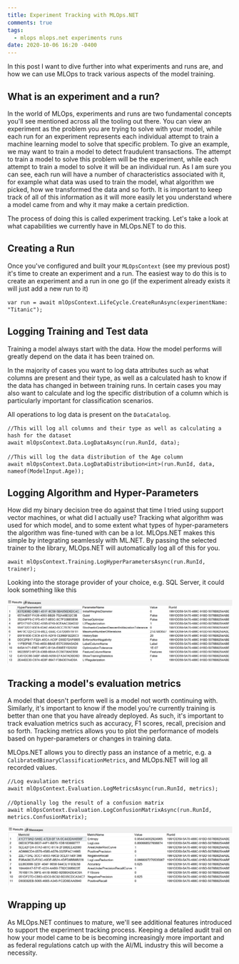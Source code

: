 ```yaml
---
title: Experiment Tracking with MLOps.NET
comments: true
tags:
  - mlops mlops.net experiments runs
date: 2020-10-06 16:20 -0400
---
```

In this post I want to dive further into what experiments and runs are, and how we can use MLOps to track various aspects of the model training.

## What is an experiment and a run?

In the world of MLOps, experiments and runs are two fundamental concepts you'll see mentioned across all the tooling out there. You can view an experiment as the problem you are trying to solve with your model, while each run for an experiment represents each individual attempt to train a machine learning model to solve that specific problem. To give an example, we may want to train a model to detect fraudulent transactions. The attempt to train a model to solve this problem will be the experiment, while each attempt to train a model to solve it will be an individual run. As I am sure you can see, each run will have a number of characteristics associated with it, for example what data was used to train the model, what algorithm we picked, how we transformed the data and so forth. It is important to keep track of all of this information as it will more easily let you understand where a model came from and why it may make a certain prediction.

The process of doing this is called experiment tracking. Let's take a look at what capabilities we currently have in MLOps.NET to do this.

## Creating a Run

Once you've configured and built your `MLOpsContext` (see my previous post) it's time to create an experiment and a run. The easiest way to do this is to create an experiment and a run in one go (if the experiment already exists it will just add a new run to it)

```
var run = await mlOpsContext.LifeCycle.CreateRunAsync(experimentName: "Titanic");
```

## Logging Training and Test data

Training a model always start with the data. How the model performs will greatly depend on the data it has been trained on. 

In the majority of cases you want to log data attributes such as what columns are present and their type, as well as a calculated hash to know if the data has changed in between training runs. In certain cases you may also want to calculate and log the specific distribution of a column which is particularly important for classification scenarios.

All operations to log data is present on the `DataCatalog`.

```
//This will log all columns and their type as well as calculating a hash for the dataset
await mlOpsContext.Data.LogDataAsync(run.RunId, data);

//This will log the data distribution of the Age column
await mlOpsContext.Data.LogDataDistribution<int>(run.RunId, data, nameof(ModelInput.Age));
```

## Logging Algorithm and Hyper-Parameters

How did my binary decision tree do against that time I tried using support vector machines, or what did I actually use? Tracking what algorithm was used for which model, and to some extent what types of hyper-parameters the algorithm was fine-tuned with can be a lot. MLOps.NET makes this simple by integrating seamlessly with ML.NET. By passing the selected trainer to the library, MLOps.NET will automatically log all of this for you.

```
await mlOpsContext.Training.LogHyperParametersAsync(run.RunId, trainer);
```

Looking into the storage provider of your choice, e.g. SQL Server, it could look something like this

![](/images/post-images/hyperparameter.png)

## Tracking a model's evaluation metrics

A model that doesn't perform well is a model not worth continuing with. Similarly, it's important to know if the model you're currently training is better than one that you have already deployed. As such, it's important to track evaluation metrics such as accuracy, F1 scores, recall, precision and so forth. Tracking metrics allows you to plot the performance of models based on hyper-parameters or changes in training data. 

MLOps.NET allows you to directly pass an instance of a metric, e.g. a `CalibratedBinaryClassificationMetrics`, and MLOps.NET will log all recorded values.

```
//Log evaulation metrics
await mlOpsContext.Evaluation.LogMetricsAsync(run.RunId, metrics);

//Optionally log the result of a confusion matrix
await mlOpsContext.Evaluation.LogConfusionMatrixAsync(run.RunId, metrics.ConfusionMatrix);
```

![](/images/post-images/metrics.png)


## Wrapping up
As MLOps.NET continues to mature, we'll see additional features introduced to support the experiment tracking process. Keeping a detailed audit trail on how your model came to be is becoming increasingly more important and as federal regulations catch up with the AI/ML industry this will become a necessity. 